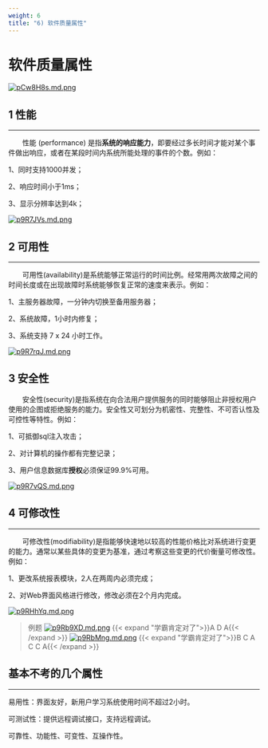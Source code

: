 ```yaml
---
weight: 6
title: "6) 软件质量属性"
---
```



# 软件质量属性

[![pCw8H8s.md.png](https://s1.ax1x.com/2023/06/29/pCw8H8s.md.png)](https://imgse.com/i/pCw8H8s)

## 1 性能

---

&emsp;&emsp;性能 (performance) 是指**系统的响应能力**，即要经过多长时间才能对某个事件做出响应，或者在某段时间内系统所能处理的事件的个数。例如：

1、同时支持1000并发；

2、响应时间小于1ms；

3、显示分辨率达到4k；

[![p9R7JVs.md.png](https://s1.ax1x.com/2023/05/17/p9R7JVs.md.png)](https://imgse.com/i/p9R7JVs)

## 2 可用性

---

&emsp;&emsp;可用性(availability)是系统能够正常运行的时间比例。经常用两次故障之间的时间长度或在出现故障时系统能够恢复正常的速度来表示。例如：

1、主服务器故障，一分钟内切换至备用服务器；

2、系统故障，1小时内修复；

3、系统支持 7 x 24 小时工作。

[![p9R7rqJ.md.png](https://s1.ax1x.com/2023/05/17/p9R7rqJ.md.png)](https://imgse.com/i/p9R7rqJ)

## 3 安全性

&emsp;&emsp;安全性(security)是指系统在向合法用户提供服务的同时能够阻止非授权用户使用的企图或拒绝服务的能力。安全性又可划分为机密性、完整性、不可否认性及可控性等特性。例如：

1、可抵御sql注入攻击；

2、对计算机的操作都有完整记录；

3、用户信息数据库**授权**必须保证99.9%可用。

[![p9R7vQS.md.png](https://s1.ax1x.com/2023/05/17/p9R7vQS.md.png)](https://imgse.com/i/p9R7vQS)

## 4 可修改性

---

&emsp;&emsp;可修改性(modifiability)是指能够快速地以较高的性能价格比对系统进行变更的能力。通常以某些具体的变更为基准，通过考察这些变更的代价衡量可修改性。例如：

1、更改系统报表模块，2人在两周内必须完成；

2、对Web界面风格进行修改，修改必须在2个月内完成。

[![p9RHhYq.md.png](https://s1.ax1x.com/2023/05/17/p9RHhYq.md.png)](https://imgse.com/i/p9RHhYq)

>例题
[![p9Rb9XD.md.png](https://s1.ax1x.com/2023/05/17/p9Rb9XD.md.png)](https://imgse.com/i/p9Rb9XD)
{{< expand "学霸肯定对了">}}A D A{{< /expand >}}
[![p9RbMng.md.png](https://s1.ax1x.com/2023/05/17/p9RbMng.md.png)](https://imgse.com/i/p9RbMng)
{{< expand "学霸肯定对了">}}B C A C C A{{< /expand >}}

## 基本不考的几个属性

---

易用性：界面友好，新用户学习系统使用时间不超过2小时。

可测试性：提供远程调试接口，支持远程调试。

可靠性、功能性、可变性、互操作性。
